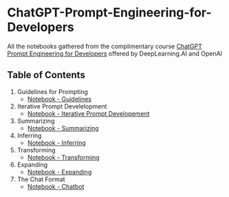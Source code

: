 # ChatGPT-Prompt-Engineering-for-Developers

All the notebooks gathered from the complimentary course [ChatGPT Prompt Engineering for Developers](https://www.deeplearning.ai/short-courses/chatgpt-prompt-engineering-for-developers/) offered by DeepLearning.AI and OpenAI

## Table of Contents

1. Guidelines for Prompting
   - [Notebook - Guidelines](https://github.com/dipeshbabu/ChatGPT-Prompt-Engineering-for-Developers/blob/main/notebooks/l2-guidelines.ipynb)
2. Iterative Prompt Develelopment
   - [Notebook - Iterative Prompt Developement](https://github.com/dipeshbabu/ChatGPT-Prompt-Engineering-for-Developers/blob/main/notebooks/l3-iterative-prompt-development.ipynb)
3. Summarizing
   - [Notebook - Summarizing](https://github.com/dipeshbabu/ChatGPT-Prompt-Engineering-for-Developers/blob/main/notebooks/l4-summarizing.ipynb)
4. Inferring
   - [Notebook - Inferring](https://github.com/dipeshbabu/ChatGPT-Prompt-Engineering-for-Developers/blob/main/notebooks/l5-inferring.ipynb)
5. Transforming
   - [Notebook - Transforming](https://github.com/dipeshbabu/ChatGPT-Prompt-Engineering-for-Developers/blob/main/notebooks/l6-transforming.ipynb)
6. Expanding
   - [Notebook - Expanding](https://github.com/dipeshbabu/ChatGPT-Prompt-Engineering-for-Developers/blob/main/notebooks/l7-expanding.ipynb)
7. The Chat Format
   - [Notebook - Chatbot](https://github.com/dipeshbabu/ChatGPT-Prompt-Engineering-for-Developers/blob/main/notebooks/l8-chatbot.ipynb)
